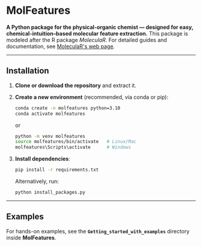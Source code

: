 # MolFeatures

**A Python package for the physical-organic chemist — designed for easy, chemical-intuition–based molecular feature extraction.**
This package is modeled after the R package *MoleculaR*.
For detailed guides and documentation, see [MoleculaR's web page](https://barkais.github.io/).

---

## Installation

1. **Clone or download the repository** and extract it.
2. **Create a new environment** (recommended, via conda or pip):

   ```bash
   conda create -n molfeatures python=3.10
   conda activate molfeatures
   ```

   or

   ```bash
   python -m venv molfeatures
   source molfeatures/bin/activate   # Linux/Mac
   molfeatures\Scripts\activate      # Windows
   ```
3. **Install dependencies**:

   ```bash
   pip install -r requirements.txt
   ```

   Alternatively, run:

   ```bash
   python install_packages.py
   ```

---

## Examples

For hands-on examples, see the **`Getting_started_with_examples`** directory inside **MolFeatures**.
